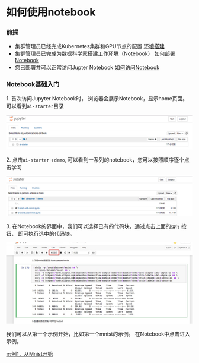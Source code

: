 # 如何使用notebook
### 前提
* 集群管理员已经完成Kubernetes集群和GPU节点的配置 [环境搭建](../setup/README.md)
* 集群管理员已完成为数据科学家搭建工作环境（Notebook） [如何部署Notebook](../setup/SETUP_NOTEBOOK.md)
* 您已部署并可以正常访问Jupter Notebook [如何访问Notebook](./ACCESS_NOTEBOOK.md)

### Notebook基础入门

1\. 首次访问Jupyter Notebook时， 浏览器会展示Notebook，显示home页面。可以看到`ai-starter`目录

![](./images/notebook-home.jpg)


2\. 点击`ai-starter`->`demo`, 可以看到一系列的notebook，您可以按照顺序逐个点击学习


![](./images/ai-starter-demo.jpg)

3\. 在Notebook的界面中，我们可以选择已有的代码块，通过点击上面的`运行` 按钮， 即可执行选中的代码块。

![](./images/run_notebook.jpg)

我们可以从第一个示例开始，比如第一个mnist的示例。 在Notebook中点击进入示例。 

[示例1，从Mnist开始](../../demo/1-start-with-mnist.ipynb)

